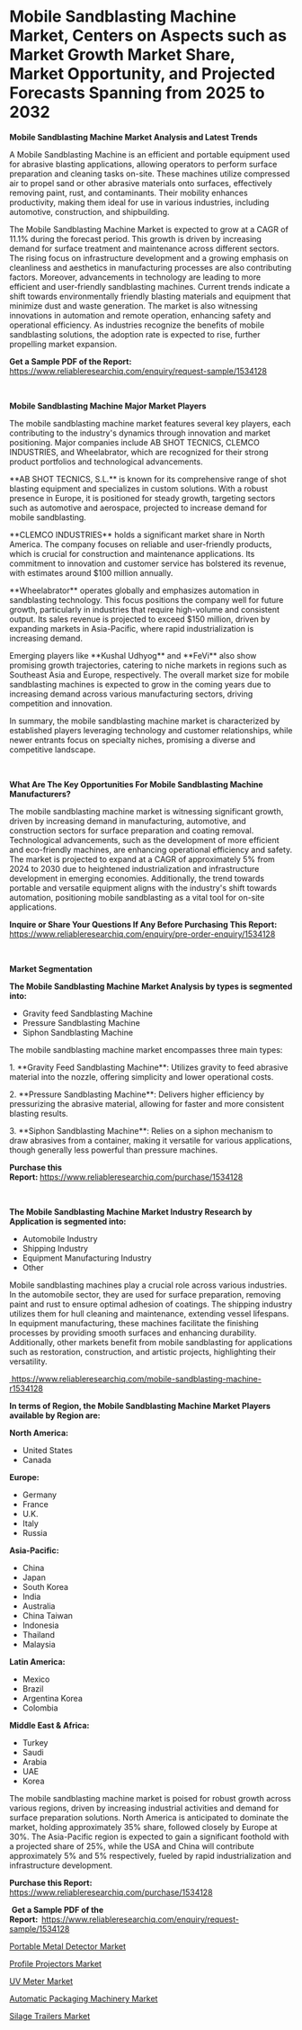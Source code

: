 <p><h1>Mobile Sandblasting Machine Market, Centers on Aspects such as Market Growth Market Share, Market Opportunity, and Projected Forecasts Spanning from 2025 to 2032</h1></p><p><strong>Mobile Sandblasting Machine Market Analysis and Latest Trends</strong></p>
<p><p>A Mobile Sandblasting Machine is an efficient and portable equipment used for abrasive blasting applications, allowing operators to perform surface preparation and cleaning tasks on-site. These machines utilize compressed air to propel sand or other abrasive materials onto surfaces, effectively removing paint, rust, and contaminants. Their mobility enhances productivity, making them ideal for use in various industries, including automotive, construction, and shipbuilding.</p><p>The Mobile Sandblasting Machine Market is expected to grow at a CAGR of 11.1% during the forecast period. This growth is driven by increasing demand for surface treatment and maintenance across different sectors. The rising focus on infrastructure development and a growing emphasis on cleanliness and aesthetics in manufacturing processes are also contributing factors. Moreover, advancements in technology are leading to more efficient and user-friendly sandblasting machines. Current trends indicate a shift towards environmentally friendly blasting materials and equipment that minimize dust and waste generation. The market is also witnessing innovations in automation and remote operation, enhancing safety and operational efficiency. As industries recognize the benefits of mobile sandblasting solutions, the adoption rate is expected to rise, further propelling market expansion.</p></p>
<p><strong>Get a Sample PDF of the Report:&nbsp;</strong> <a href="https://www.reliableresearchiq.com/enquiry/request-sample/1534128?utm_campaign=1123&utm_medium=2&utm_source=Github&utm_content=ia&utm_term=08042025&utm_id=mobile-sandblasting-machine">https://www.reliableresearchiq.com/enquiry/request-sample/1534128</a></p>
<p>&nbsp;</p>
<p><strong>Mobile Sandblasting Machine Major Market Players</strong></p>
<p><p>The mobile sandblasting machine market features several key players, each contributing to the industry's dynamics through innovation and market positioning. Major companies include AB SHOT TECNICS, CLEMCO INDUSTRIES, and Wheelabrator, which are recognized for their strong product portfolios and technological advancements.</p><p>**AB SHOT TECNICS, S.L.** is known for its comprehensive range of shot blasting equipment and specializes in custom solutions. With a robust presence in Europe, it is positioned for steady growth, targeting sectors such as automotive and aerospace, projected to increase demand for mobile sandblasting.</p><p>**CLEMCO INDUSTRIES** holds a significant market share in North America. The company focuses on reliable and user-friendly products, which is crucial for construction and maintenance applications. Its commitment to innovation and customer service has bolstered its revenue, with estimates around $100 million annually.</p><p>**Wheelabrator** operates globally and emphasizes automation in sandblasting technology. This focus positions the company well for future growth, particularly in industries that require high-volume and consistent output. Its sales revenue is projected to exceed $150 million, driven by expanding markets in Asia-Pacific, where rapid industrialization is increasing demand.</p><p>Emerging players like **Kushal Udhyog** and **FeVi** also show promising growth trajectories, catering to niche markets in regions such as Southeast Asia and Europe, respectively. The overall market size for mobile sandblasting machines is expected to grow in the coming years due to increasing demand across various manufacturing sectors, driving competition and innovation.</p><p>In summary, the mobile sandblasting machine market is characterized by established players leveraging technology and customer relationships, while newer entrants focus on specialty niches, promising a diverse and competitive landscape.</p></p>
<p>&nbsp;</p>
<p><strong>What Are The Key Opportunities For Mobile Sandblasting Machine Manufacturers?</strong></p>
<p><p>The mobile sandblasting machine market is witnessing significant growth, driven by increasing demand in manufacturing, automotive, and construction sectors for surface preparation and coating removal. Technological advancements, such as the development of more efficient and eco-friendly machines, are enhancing operational efficiency and safety. The market is projected to expand at a CAGR of approximately 5% from 2024 to 2030 due to heightened industrialization and infrastructure development in emerging economies. Additionally, the trend towards portable and versatile equipment aligns with the industry's shift towards automation, positioning mobile sandblasting as a vital tool for on-site applications.</p></p>
<p><strong>Inquire or Share Your Questions If Any Before Purchasing This Report:</strong> <a href="https://www.reliableresearchiq.com/enquiry/pre-order-enquiry/1534128?utm_campaign=1123&utm_medium=2&utm_source=Github&utm_content=ia&utm_term=08042025&utm_id=mobile-sandblasting-machine">https://www.reliableresearchiq.com/enquiry/pre-order-enquiry/1534128</a></p>
<p>&nbsp;</p>
<p><strong>Market Segmentation</strong></p>
<p><strong>The Mobile Sandblasting Machine Market Analysis by types is segmented into:</strong></p>
<p><ul><li>Gravity feed Sandblasting Machine</li><li>Pressure Sandblasting Machine</li><li>Siphon Sandblasting Machine</li></ul></p>
<p><p>The mobile sandblasting machine market encompasses three main types: </p><p>1. **Gravity Feed Sandblasting Machine**: Utilizes gravity to feed abrasive material into the nozzle, offering simplicity and lower operational costs. </p><p>2. **Pressure Sandblasting Machine**: Delivers higher efficiency by pressurizing the abrasive material, allowing for faster and more consistent blasting results. </p><p>3. **Siphon Sandblasting Machine**: Relies on a siphon mechanism to draw abrasives from a container, making it versatile for various applications, though generally less powerful than pressure machines.</p></p>
<p><strong>Purchase this Report:&nbsp;</strong><a href="https://www.reliableresearchiq.com/purchase/1534128?utm_campaign=1123&utm_medium=2&utm_source=Github&utm_content=ia&utm_term=08042025&utm_id=mobile-sandblasting-machine">https://www.reliableresearchiq.com/purchase/1534128</a></p>
<p>&nbsp;</p>
<p><strong>The Mobile Sandblasting Machine Market Industry Research by Application is segmented into:</strong></p>
<p><ul><li>Automobile Industry</li><li>Shipping Industry</li><li>Equipment Manufacturing Industry</li><li>Other</li></ul></p>
<p><p>Mobile sandblasting machines play a crucial role across various industries. In the automobile sector, they are used for surface preparation, removing paint and rust to ensure optimal adhesion of coatings. The shipping industry utilizes them for hull cleaning and maintenance, extending vessel lifespans. In equipment manufacturing, these machines facilitate the finishing processes by providing smooth surfaces and enhancing durability. Additionally, other markets benefit from mobile sandblasting for applications such as restoration, construction, and artistic projects, highlighting their versatility.</p></p>
<p><a href="https://www.reliableresearchiq.com/mobile-sandblasting-machine-r1534128?utm_campaign=1123&utm_medium=2&utm_source=Github&utm_content=ia&utm_term=08042025&utm_id=mobile-sandblasting-machine">&nbsp;https://www.reliableresearchiq.com/mobile-sandblasting-machine-r1534128</a></p>
<p><strong>In terms of Region, the Mobile Sandblasting Machine Market Players available by Region are:</strong></p>
<p>
    <p> <strong> North America: </strong>
        <ul>
            <li>United States</li>
            <li>Canada</li>
        </ul>
        </p> 
    <p> <strong> Europe: </strong>
        <ul>
            <li>Germany</li>
            <li>France</li>
            <li>U.K.</li>
            <li>Italy</li>
            <li>Russia</li>
        </ul>
        </p> 
    <p> <strong> Asia-Pacific: </strong>
        <ul>
            <li>China</li>
            <li>Japan</li>
            <li>South Korea</li>
            <li>India</li>
            <li>Australia</li>
            <li>China Taiwan</li>
            <li>Indonesia</li>
            <li>Thailand</li>
            <li>Malaysia</li>
        </ul>
        </p> 
    <p> <strong> Latin America: </strong>
        <ul>
            <li>Mexico</li>
            <li>Brazil</li>
            <li>Argentina Korea</li>
            <li>Colombia</li>
        </ul>
        </p> 
    <p> <strong> Middle East & Africa: </strong>
        <ul>
            <li>Turkey</li>
            <li>Saudi</li>
            <li>Arabia</li>
            <li>UAE</li>
            <li>Korea</li>
        </ul>
    </p>
    </p>
<p><p>The mobile sandblasting machine market is poised for robust growth across various regions, driven by increasing industrial activities and demand for surface preparation solutions. North America is anticipated to dominate the market, holding approximately 35% share, followed closely by Europe at 30%. The Asia-Pacific region is expected to gain a significant foothold with a projected share of 25%, while the USA and China will contribute approximately 5% and 5% respectively, fueled by rapid industrialization and infrastructure development.</p></p>
<p><strong>Purchase this Report: </strong><a href="https://www.reliableresearchiq.com/purchase/1534128?utm_campaign=1123&utm_medium=2&utm_source=Github&utm_content=ia&utm_term=08042025&utm_id=mobile-sandblasting-machine">https://www.reliableresearchiq.com/purchase/1534128</a></p>
<p>&nbsp;<strong>Get a Sample PDF of the Report:&nbsp;&nbsp;</strong><a href="https://www.reliableresearchiq.com/enquiry/request-sample/1534128?utm_campaign=1123&utm_medium=2&utm_source=Github&utm_content=ia&utm_term=08042025&utm_id=mobile-sandblasting-machine">https://www.reliableresearchiq.com/enquiry/request-sample/1534128</a></p>
<p><strong></strong></p>
<p><p><a href="https://github.com/genayziben/Market-Research-Report-List-1/blob/main/portable-metal-detector-market.md?utm_campaign=1123&utm_medium=2&utm_source=Github&utm_content=ia&utm_term=08042025&utm_id=mobile-sandblasting-machine">Portable Metal Detector Market</a></p><p><a href="https://github.com/saklpelzami95/Market-Research-Report-List-1/blob/main/profile-projectors-market.md?utm_campaign=1123&utm_medium=2&utm_source=Github&utm_content=ia&utm_term=08042025&utm_id=mobile-sandblasting-machine">Profile Projectors Market</a></p><p><a href="https://github.com/geyangvayora/Market-Research-Report-List-1/blob/main/uv-meter-market.md?utm_campaign=1123&utm_medium=2&utm_source=Github&utm_content=ia&utm_term=08042025&utm_id=mobile-sandblasting-machine">UV Meter Market</a></p><p><a href="https://github.com/bulkagumanvv/Market-Research-Report-List-1/blob/main/automatic-packaging-machinery-market.md?utm_campaign=1123&utm_medium=2&utm_source=Github&utm_content=ia&utm_term=08042025&utm_id=mobile-sandblasting-machine">Automatic Packaging Machinery Market</a></p><p><a href="https://github.com/beroxiluwaya/Market-Research-Report-List-1/blob/main/silage-trailers-market.md?utm_campaign=1123&utm_medium=2&utm_source=Github&utm_content=ia&utm_term=08042025&utm_id=mobile-sandblasting-machine">Silage Trailers Market</a></p></p>